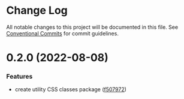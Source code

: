 # Change Log

All notable changes to this project will be documented in this file.
See [Conventional Commits](https://conventionalcommits.org) for commit guidelines.

# 0.2.0 (2022-08-08)


### Features

* create utility CSS classes package ([f507972](https://github.com/louffee/canada-design-system/commit/f507972aa5c335184c447af180c34ea816551992))
